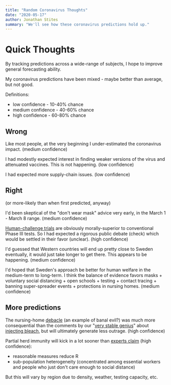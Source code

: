 ```yaml
---
title: "Random Coronavirus Thoughts"
date: "2020-05-17"
author: Jonathan Stites
summary: "We'll see how these coronavirus predictions hold up."
---
```



# Quick Thoughts

By tracking predictions across a wide-range of subjects, I hope to improve general forecasting ability.

My coronavirus predictions have been mixed - maybe better than average, but not good.

Definitions:

- low confidence - 10-40% chance
- medium confidence - 40-60% chance
- high confidence - 60-80% chance


## Wrong

Like most people, at the very beginning I under-estimated the coronavirus impact. (medium confidence)

I had modestly expected interest in finding weaker versions of the virus and attenuated vaccines. This is not happening. (low confidence)

I had expected more supply-chain issues. (low confidence)

## Right 

(or more-likely than when first predicted, anyway)

I'd been skeptical of the "don't wear mask" advice very early, in the March 1 - March 8 range. (medium confidence)

[Human-challenge trials](https://coronavirus.nautil.us/what-is-a-human-challenge-trial-and-could-it-solve-the-coronavirus-vaccine-problem/) are obviously morally-superior to conventional Phase III tests. So I had expected a rigorous public debate (check) which would be settled in their favor (unclear). (high confidence)

I'd guessed that Western countries will end up pretty close to Sweden eventually, it would just take longer to get there. This appears to be happening. (medium confidence)

I'd hoped that Sweden's approach be better for human welfare in the medium-term to long-term. I think the balance of evidence favors masks + voluntary social distancing + open schools + testing + contact tracing + banning super-spreader events + protections in nursing homes. (medium confidence)

## More predictions

The nursing-home [debacle](https://www.nytimes.com/2020/04/24/us/nursing-homes-coronavirus.html) (an example of banal evil?) was much more consequential than the comments by our "[very stable genius](https://knowyourmeme.com/memes/very-stable-genius)" about [injecting bleach](https://twitter.com/Lysol/status/1253754559752802304/photo/1), but will ultimately generate less outrage. (high confidence)

Partial herd immunity will kick in a lot sooner than [experts claim](https://www.jhsph.edu/covid-19/articles/achieving-herd-immunity-with-covid19.html) (high confidence):

- reasonable measures reduce R
- sub-population heterogeneity (concentrated among essential workers and people who just don't care enough to social distance)

But this will vary by region due to density, weather, testing capacity, etc.


